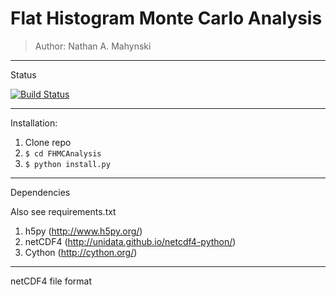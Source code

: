 # Flat Histogram Monte Carlo Analysis

> Author: Nathan A. Mahynski

---

Status

[![Build Status](https://travis-ci.org/mahynski/FHMCAnalysis.svg?branch=master)](https://travis-ci.org/mahynski/FHMCAnalysis)

---

Installation:

1. Clone repo
2. `$ cd FHMCAnalysis`
3. `$ python install.py`

---

Dependencies

Also see requirements.txt

1. h5py (http://www.h5py.org/)
2. netCDF4 (http://unidata.github.io/netcdf4-python/)
3. Cython (http://cython.org/)

---

netCDF4 file format
